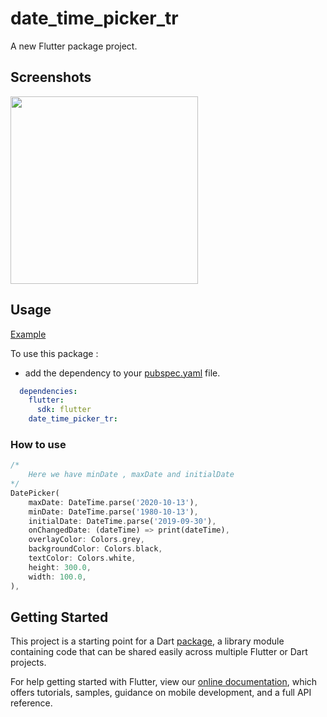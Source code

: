 # date_time_picker_tr

A new Flutter package project.

## Screenshots
<img src="https://user-images.githubusercontent.com/37551474/114924556-c9714b80-9e36-11eb-8284-2dfe02f5b7ac.png" height="300" />

## Usage

[Example](https://github.com/taylanyildiz/date_time_picker_tr/tree/main/example/example.dart)

To use this package :

* add the dependency to your [pubspec.yaml](https://github.com/taylanyildiz/date_time_picker_tr/blob/main/pubspec.yaml) file.

```yaml
  dependencies:
    flutter:
      sdk: flutter
    date_time_picker_tr:
```

### How to use

```dart
/*
    Here we have minDate , maxDate and initialDate
*/
DatePicker(
    maxDate: DateTime.parse('2020-10-13'),
    minDate: DateTime.parse('1980-10-13'),
    initialDate: DateTime.parse('2019-09-30'),
    onChangedDate: (dateTime) => print(dateTime),
    overlayColor: Colors.grey,
    backgroundColor: Colors.black,
    textColor: Colors.white,
    height: 300.0,
    width: 100.0,
),
```


## Getting Started

This project is a starting point for a Dart
[package](https://flutter.dev/developing-packages/),
a library module containing code that can be shared easily across
multiple Flutter or Dart projects.

For help getting started with Flutter, view our 
[online documentation](https://flutter.dev/docs), which offers tutorials, 
samples, guidance on mobile development, and a full API reference.
